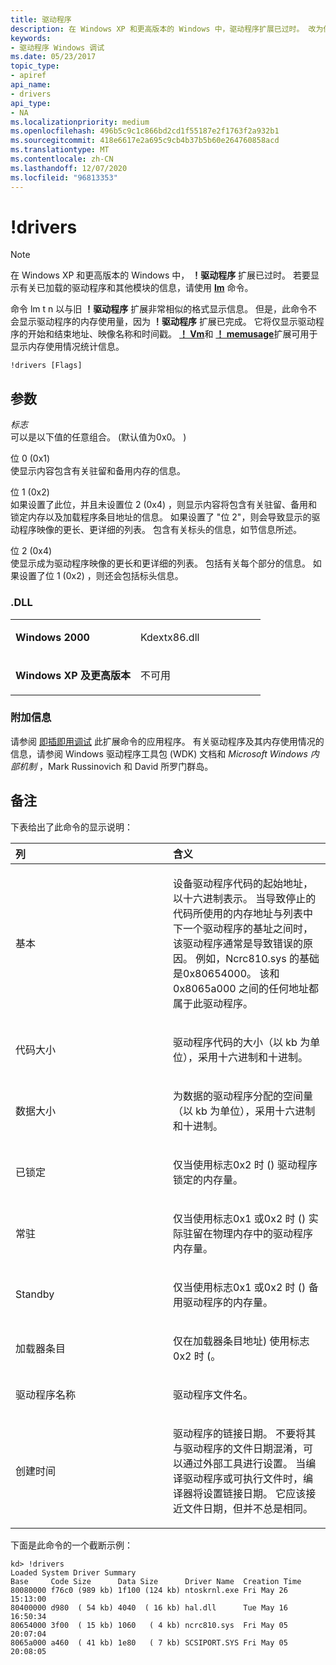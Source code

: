 ```yaml
---
title: 驱动程序
description: 在 Windows XP 和更高版本的 Windows 中，驱动程序扩展已过时。 改为使用 lm 命令。
keywords:
- 驱动程序 Windows 调试
ms.date: 05/23/2017
topic_type:
- apiref
api_name:
- drivers
api_type:
- NA
ms.localizationpriority: medium
ms.openlocfilehash: 496b5c9c1c866bd2cd1f55187e2f1763f2a932b1
ms.sourcegitcommit: 418e6617e2a695c9cb4b37b5b60e264760858acd
ms.translationtype: MT
ms.contentlocale: zh-CN
ms.lasthandoff: 12/07/2020
ms.locfileid: "96813353"
---
```

# <a name="drivers"></a>!drivers

>[!NOTE] 
> 在 Windows XP 和更高版本的 Windows 中， **！驱动程序** 扩展已过时。 若要显示有关已加载的驱动程序和其他模块的信息，请使用 [**lm**](lm--list-loaded-modules-.md) 命令。 
>

命令 lm t n 以与旧 **！驱动程序** 扩展非常相似的格式显示信息。 但是，此命令不会显示驱动程序的内存使用量，因为 **！驱动程序** 扩展已完成。 它将仅显示驱动程序的开始和结束地址、映像名称和时间戳。 [**！ Vm**](-vm.md)和 [**！ memusage**](-memusage.md)扩展可用于显示内存使用情况统计信息。

```dbgcmd
!drivers [Flags]
```

## <a name="span-idddk__drivers_dbgspanspan-idddk__drivers_dbgspanparameters"></a><span id="ddk__drivers_dbg"></span><span id="DDK__DRIVERS_DBG"></span>参数


<span id="_______Flags______"></span><span id="_______flags______"></span><span id="_______FLAGS______"></span>*标志*   
可以是以下值的任意组合。  (默认值为0x0。 ) 

<span id="Bit_0__0x1_"></span><span id="bit_0__0x1_"></span><span id="BIT_0__0X1_"></span>位 0 (0x1)   
使显示内容包含有关驻留和备用内存的信息。

<span id="Bit_1__0x2_"></span><span id="bit_1__0x2_"></span><span id="BIT_1__0X2_"></span>位 1 (0x2)   
如果设置了此位，并且未设置位 2 (0x4) ，则显示内容将包含有关驻留、备用和锁定内存以及加载程序条目地址的信息。 如果设置了 "位 2"，则会导致显示的驱动程序映像的更长、更详细的列表。 包含有关标头的信息，如节信息所述。

<span id="Bit_2__0x4_"></span><span id="bit_2__0x4_"></span><span id="BIT_2__0X4_"></span>位 2 (0x4)   
使显示成为驱动程序映像的更长和更详细的列表。 包括有关每个部分的信息。 如果设置了位 1 (0x2) ，则还会包括标头信息。

### <a name="span-iddllspanspan-iddllspandll"></a><span id="DLL"></span><span id="dll"></span>.DLL

<table>
<colgroup>
<col width="50%" />
<col width="50%" />
</colgroup>
<tbody>
<tr class="odd">
<td align="left"><p><strong>Windows 2000</strong></p></td>
<td align="left"><p>Kdextx86.dll</p></td>
</tr>
<tr class="even">
<td align="left"><p><strong>Windows XP 及更高版本</strong></p></td>
<td align="left"><p>不可用</p></td>
</tr>
</tbody>
</table>

 

### <a name="span-idadditional_informationspanspan-idadditional_informationspanspan-idadditional_informationspanadditional-information"></a><span id="Additional_Information"></span><span id="additional_information"></span><span id="ADDITIONAL_INFORMATION"></span>附加信息

请参阅 [即插即用调试](plug-and-play-debugging.md) 此扩展命令的应用程序。 有关驱动程序及其内存使用情况的信息，请参阅 Windows 驱动程序工具包 (WDK) 文档和 *Microsoft Windows 内部机制* ，Mark Russinovich 和 David 所罗门群岛。

<a name="remarks"></a>备注
-------

下表给出了此命令的显示说明：

<table>
<colgroup>
<col width="50%" />
<col width="50%" />
</colgroup>
<thead>
<tr class="header">
<th align="left">列</th>
<th align="left">含义</th>
</tr>
</thead>
<tbody>
<tr class="odd">
<td align="left"><p>基本</p></td>
<td align="left"><p>设备驱动程序代码的起始地址，以十六进制表示。 当导致停止的代码所使用的内存地址与列表中下一个驱动程序的基址之间时，该驱动程序通常是导致错误的原因。 例如，Ncrc810.sys 的基础是0x80654000。 该和0x8065a000 之间的任何地址都属于此驱动程序。</p></td>
</tr>
<tr class="even">
<td align="left"><p>代码大小</p></td>
<td align="left"><p>驱动程序代码的大小（以 kb 为单位），采用十六进制和十进制。</p></td>
</tr>
<tr class="odd">
<td align="left"><p>数据大小</p></td>
<td align="left"><p>为数据的驱动程序分配的空间量（以 kb 为单位），采用十六进制和十进制。</p></td>
</tr>
<tr class="even">
<td align="left"><p>已锁定</p></td>
<td align="left"><p>仅当使用标志0x2 时 () 驱动程序锁定的内存量。</p></td>
</tr>
<tr class="odd">
<td align="left"><p>常驻</p></td>
<td align="left"><p>仅当使用标志0x1 或0x2 时 () 实际驻留在物理内存中的驱动程序内存量。</p></td>
</tr>
<tr class="even">
<td align="left"><p>Standby</p></td>
<td align="left"><p>仅当使用标志0x1 或0x2 时 () 备用驱动程序的内存量。</p></td>
</tr>
<tr class="odd">
<td align="left"><p>加载器条目</p></td>
<td align="left"><p>仅在加载器条目地址) 使用标志0x2 时 (。</p></td>
</tr>
<tr class="even">
<td align="left"><p>驱动程序名称</p></td>
<td align="left"><p>驱动程序文件名。</p></td>
</tr>
<tr class="odd">
<td align="left"><p>创建时间</p></td>
<td align="left"><p>驱动程序的链接日期。 不要将其与驱动程序的文件日期混淆，可以通过外部工具进行设置。 当编译驱动程序或可执行文件时，编译器将设置链接日期。 它应该接近文件日期，但并不总是相同。</p></td>
</tr>
</tbody>
</table>

 

下面是此命令的一个截断示例：

```dbgcmd
kd> !drivers
Loaded System Driver Summary
Base     Code Size      Data Size      Driver Name  Creation Time
80080000 f76c0 (989 kb) 1f100 (124 kb) ntoskrnl.exe Fri May 26 15:13:00
80400000 d980  ( 54 kb) 4040  ( 16 kb) hal.dll      Tue May 16 16:50:34
80654000 3f00  ( 15 kb) 1060   ( 4 kb) ncrc810.sys  Fri May 05 20:07:04
8065a000 a460  ( 41 kb) 1e80   ( 7 kb) SCSIPORT.SYS Fri May 05 20:08:05
```

 

 






